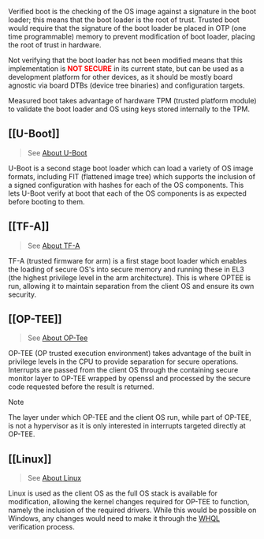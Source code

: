 
Verified boot is the checking of the OS image against a signature in the boot loader; this means that the boot loader is the root of trust. Trusted boot would require that the signature of the boot loader be placed in OTP (one time programmable) memory to prevent modification of boot loader, placing the root of trust in hardware.

Not verifying that the boot loader has not been modified means that this implementation is **<span style="color: red">NOT SECURE</span>** in its current state, but can be used as a development platform for other devices, as it should be mostly board agnostic via board DTBs (device tree binaries) and configuration targets.

Measured boot takes advantage of hardware TPM (trusted platform module) to validate the boot loader and OS using keys stored internally to the TPM.

## [[U-Boot]]

> See [About U-Boot](https://docs.u-boot.org/en/latest/#)

U-Boot is a second stage boot loader which can load a variety of OS image formats, including FIT (flattened image tree) which supports the inclusion of a signed configuration with hashes for each of the OS components. This lets U-Boot verify at boot that each of the OS components is as expected before booting to them.

## [[TF-A]]

> See [About TF-A](https://trustedfirmware-a.readthedocs.io/en/latest/index.html)

TF-A (trusted firmware for arm) is a first stage boot loader which enables the loading of secure OS's into secure memory and running these in EL3 (the highest privilege level in the arm architecture). This is where OPTEE is run, allowing it to maintain separation from the client OS and ensure its own security.

## [[OP-TEE]]

> See [About OP-Tee](https://optee.readthedocs.io/en/latest/index.html)

OP-TEE (OP trusted execution environment) takes advantage of the built in privilege levels in the CPU to provide separation for secure operations. Interrupts are passed from the client OS through the containing secure monitor layer to OP-TEE wrapped by openssl and processed by the secure code requested before the result is returned.

> [!NOTE]
> The layer under which OP-TEE and the client OS run, while part of OP-TEE, is not a hypervisor as it is only interested in interrupts targeted directly at OP-TEE.

## [[Linux]]

> See [About Linux](https://github.com/torvalds/linux)

Linux is used as the client OS as the full OS stack is available for modification, allowing the kernel changes required for OP-TEE to function, namely the inclusion of the required drivers. While this would be possible on Windows, any changes would need to make it through the [WHQL](https://learn.microsoft.com/en-us/windows-hardware/drivers/install/whql-release-signature) verification process.